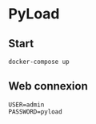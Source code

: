 PyLoad
=========

Start
----
```
docker-compose up
```

Web connexion
----
```
USER=admin
PASSWORD=pyload
```